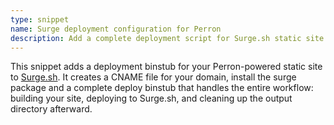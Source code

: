 ```yaml
---
type: snippet
name: Surge deployment configuration for Perron
description: Add a complete deployment script for Surge.sh static site hosting with Perron.
---
```


This snippet adds a deployment binstub for your Perron-powered static site to [Surge.sh](https://surge.sh). It creates a CNAME file for your domain, install the surge package and a complete deploy binstub that handles the entire workflow: building your site, deploying to Surge.sh, and cleaning up the output directory afterward.
